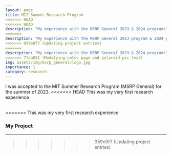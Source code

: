 ```yaml
---
layout: page
title: MIT Summer Research Program
<<<<<<< HEAD
<<<<<<< HEAD
description: "My experience with the MSRP General 2023 & 2024 programs"
=======
description: "My experience with the MSRP General 2023 program & 2024 programs"
>>>>>>> 059e0f7 (Updating project entries)
=======
description: "My experience with the MSRP General 2023 & 2024 programs"
>>>>>>> 7fda911 (Modifying notes page and polaroid pic test)
img: assets/img/msrp_general/logo.jpg
importance: 1
category: research
---
```


I was accepted to the MIT Summer Research Program (MSRP General) for the summer of 2023.
<<<<<<< HEAD
This was my very first research experience

<br>
=======
This was my very first research experience 

<br>




### My Project
<hr>


>>>>>>> 059e0f7 (Updating project entries)

